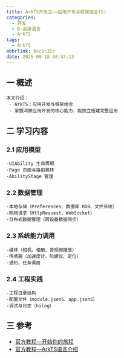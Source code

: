 ```yaml
---
title: ArkTS开发之——应用开发与框架结合(5)
categories:
  - 开发
  - B-高级语言
  - ArkTS
tags:
  - ArkTS
abbrlink: bcc1c32c
date: 2025-09-18 08:47:13
---
```

## 一 概述

```
本文介绍：
 - ArkTS：应用开发与框架结合
 - 掌握鸿蒙应用开发的核心能力，能独立搭建完整应用
```

<!--more-->

## 二 学习内容

### 2.1 应用模型

```
-UIAbility 生命周期
-Page 页面与路由跳转
-AbilityStage 管理
```

### 2.2 数据管理

```
-本地存储（Preferences、数据库 RDB、文件系统）
-网络请求（HttpRequest、WebSocket）
-分布式数据管理（跨设备数据同步）
```

### 2.3 系统能力调用

```
-媒体（相机、相册、音视频播放）
-传感器（加速度计、陀螺仪、定位）
-通知、任务调度
```

### 2.4 工程实践

```
-工程目录结构
-配置文件（module.json5、app.json5）
-调试与日志（hilog）
```


## 三 参考

* [官方教程—开始你的旅程](https://developer.huawei.com/consumer/cn/arkts/devstart/)
* [官方教程—ArkTS语言介绍](https://developer.huawei.com/consumer/cn/doc/harmonyos-guides/introduction-to-arkts)